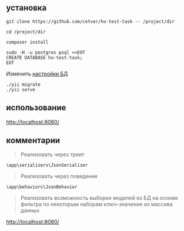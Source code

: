 ## установка

```shell script
git clone https://github.com/cetver/ho-test-task -- /project/dir

cd /project/dir

composer install

sudo -H -u postgres psql <<EOT
CREATE DATABASE ho-test-task;
EOT
```

Изменить [настройки БД](https://github.com/cetver/ho-test-task/tree/master/config/db.php)

```shell script
./yii migrate  
./yii serve
```

## использование

[http://localhost:8080/](http://localhost:8080/)

## комментарии

> Реализовать через треит

```
\app\serializers\JsonSerializer
```

> Реализовать через поведение

```
\app\behaviors\JsonBehavior
```

> Реализовать возможность выборки моделей из БД на основе фильтра по некоторым наборам ключ-значение из массива данных

[http://localhost:8080/](http://localhost:8080/) 